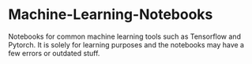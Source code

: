 # Machine-Learning-Notebooks
Notebooks for common machine learning tools such as Tensorflow and Pytorch.
It is solely for learning purposes and the notebooks may have a few errors or outdated stuff.

